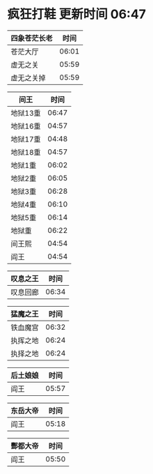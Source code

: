 # 疯狂打鞋 更新时间 06:47

| 四象苍茫长老   | 时间    |
|--------|-------|
| 苍茫大厅 | 06:01 |
| 虚无之关 | 05:59 |
| 虚无之关掉 | 05:59 |

| 间王   | 时间    |
|--------|-------|
| 地狱13重 | 06:47 |
| 地狱16重 | 04:57 |
| 地狱17重 | 04:48 |
| 地狱18重 | 04:57 |
| 地狱1重 | 06:02 |
| 地狱2重 | 06:05 |
| 地狱3重 | 06:28 |
| 地狱4重 | 06:10 |
| 地狱5重 | 06:14 |
| 地狱重 | 06:22 |
| 间王熙 | 04:54 |
| 阎王 | 04:54 |

| 叹息之王   | 时间    |
|--------|-------|
| 叹息回廊 | 06:34 |

| 猛魔之王   | 时间    |
|--------|-------|
| 铁血魔宫 | 06:32 |
| 执挥之地 | 06:24 |
| 执择之地 | 06:24 |

| 后土娘娘   | 时间    |
|--------|-------|
| 阎王 | 05:57 |

| 东岳大帝   | 时间    |
|--------|-------|
| 阎王 | 05:18 |

| 酆都大帝   | 时间    |
|--------|-------|
| 阎王 | 05:50 |